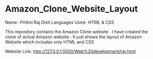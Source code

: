 # Amazon_Clone_Website_Layout

Name- Prithvi Raj Dixit
Languages Used- HTML & CSS

This repository contains the Amazon Clone website .
I have created the clone of actual Amazon website . It just shows the layout of Amazon Website which includes only HTML and CSS 

Website Link: http://127.0.0.1:5500/Web%20development/raj.html
